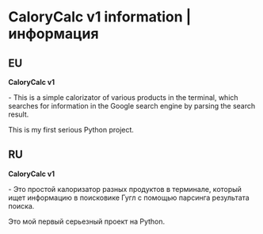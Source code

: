 # CaloryCalc v1 information | информация



## EU

<p><b>CaloryCalc v1</b></p> - This is a simple calorizator of various products in the terminal, which searches for information in the Google search engine by parsing the search result.

This is my first serious Python project.




## RU

<p><b>CaloryCalc v1</b></p> - Это простой калоризатор разных продуктов в терминале, который ищет информацию в поисковике Гугл с помощью парсинга результата поиска.

Это мой первый серьезный проект на Python.

